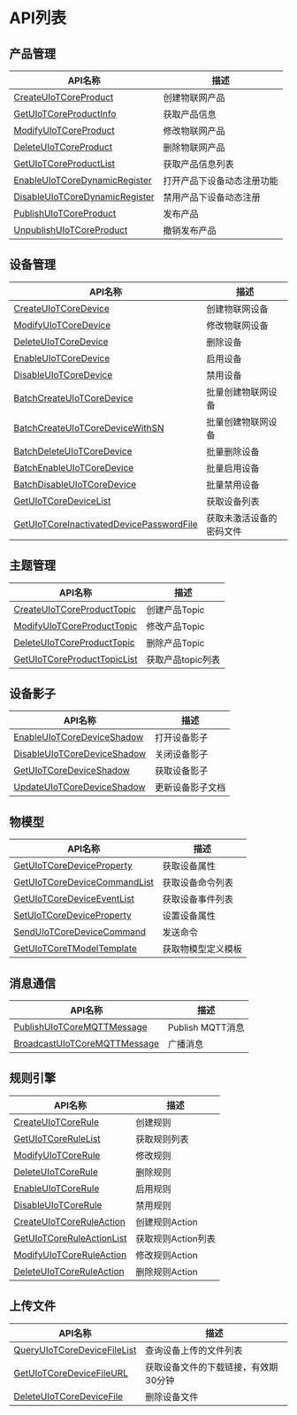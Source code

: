 # API列表

## 产品管理

|API名称 | 描述|
|---|---|
|[CreateUIoTCoreProduct](/iot/uiot-core/api_guide/productmgmtapi#CreateUIoTCoreProduct) | 创建物联网产品|
|[GetUIoTCoreProductInfo](/iot/uiot-core/api_guide/productmgmtapi#GetUIoTCoreProductInfo) | 获取产品信息|
|[ModifyUIoTCoreProduct](/iot/uiot-core/api_guide/productmgmtapi#ModifyUIoTCoreProduct) | 修改物联网产品|
|[DeleteUIoTCoreProduct](/iot/uiot-core/api_guide/productmgmtapi#DeleteUIoTCoreProduct) | 删除物联网产品|
|[GetUIoTCoreProductList](/iot/uiot-core/api_guide/productmgmtapi#GetUIoTCoreProductList) | 获取产品信息列表|
|[EnableUIoTCoreDynamicRegister](/iot/uiot-core/api_guide/productmgmtapi#EnableUIoTCoreDynamicRegister) | 打开产品下设备动态注册功能|
|[DisableUIoTCoreDynamicRegister](/iot/uiot-core/api_guide/productmgmtapi#DisableUIoTCoreDynamicRegister) | 禁用产品下设备动态注册|
|[PublishUIoTCoreProduct](/iot/uiot-core/api_guide/productmgmtapi#PublishUIoTCoreProduct) | 发布产品|
|[UnpublishUIoTCoreProduct](/iot/uiot-core/api_guide/productmgmtapi#UnpublishUIoTCoreProduct) | 撤销发布产品|



## 设备管理
|API名称 | 描述|
|---|---|
|[CreateUIoTCoreDevice](/iot/uiot-core/api_guide/devicemgmtapi#CreateUIoTCoreDevice) | 创建物联网设备|
|[ModifyUIoTCoreDevice](/iot/uiot-core/api_guide/devicemgmtapi#ModifyUIoTCoreDevice) | 修改物联网设备|
|[DeleteUIoTCoreDevice](/iot/uiot-core/api_guide/devicemgmtapi#DeleteUIoTCoreDevice) | 删除设备|
|[EnableUIoTCoreDevice](/iot/uiot-core/api_guide/devicemgmtapi#EnableUIoTCoreDevice) | 启用设备|
|[DisableUIoTCoreDevice](/iot/uiot-core/api_guide/devicemgmtapi#DisableUIoTCoreDevice) | 禁用设备|
|[BatchCreateUIoTCoreDevice](/iot/uiot-core/api_guide/devicemgmtapi#BatchCreateUIoTCoreDevice) | 批量创建物联网设备|
|[BatchCreateUIoTCoreDeviceWithSN](/iot/uiot-core/api_guide/devicemgmtapi#BatchCreateUIoTCoreDeviceWithSN) | 批量创建物联网设备|
|[BatchDeleteUIoTCoreDevice](/iot/uiot-core/api_guide/devicemgmtapi#BatchDeleteUIoTCoreDevice) | 批量删除设备|
|[BatchEnableUIoTCoreDevice](/iot/uiot-core/api_guide/devicemgmtapi#BatchEnableUIoTCoreDevice) | 批量启用设备|
|[BatchDisableUIoTCoreDevice](/iot/uiot-core/api_guide/devicemgmtapi#BatchDisableUIoTCoreDevice) | 批量禁用设备|
|[GetUIoTCoreDeviceList](/iot/uiot-core/api_guide/devicemgmtapi#GetUIoTCoreDeviceList) | 获取设备列表|
|[GetUIoTCoreInactivatedDevicePasswordFile](/iot/uiot-core/api_guide/devicemgmtapi#GetUIoTCoreInactivatedDevicePasswordFile) | 获取未激活设备的密码文件|


## 主题管理

|API名称 | 描述|
|---|---|
|[CreateUIoTCoreProductTopic](/iot/uiot-core/api_guide/topicmgmt#CreateUIoTCoreProductTopic) | 创建产品Topic|
|[ModifyUIoTCoreProductTopic](/iot/uiot-core/api_guide/topicmgmt#ModifyUIoTCoreProductTopic) | 修改产品Topic|
|[DeleteUIoTCoreProductTopic](/iot/uiot-core/api_guide/topicmgmt#DeleteUIoTCoreProductTopic) | 删除产品Topic|
|[GetUIoTCoreProductTopicList](/iot/uiot-core/api_guide/topicmgmt#GetUIoTCoreProductTopicList) | 获取产品topic列表|


## 设备影子

|API名称 | 描述|
|---|---|
|[EnableUIoTCoreDeviceShadow](/iot/uiot-core/api_guide/deviceshadowmgmtapi#EnableUIoTCoreDeviceShadow) | 打开设备影子|
|[DisableUIoTCoreDeviceShadow](/iot/uiot-core/api_guide/deviceshadowmgmtapi#DisableUIoTCoreDeviceShadow) | 关闭设备影子|
|[GetUIoTCoreDeviceShadow](/iot/uiot-core/api_guide/deviceshadowmgmtapi#GetUIoTCoreDeviceShadow) | 获取设备影子|
|[UpdateUIoTCoreDeviceShadow](/iot/uiot-core/api_guide/deviceshadowmgmtapi#UpdateUIoTCoreDeviceShadow) | 更新设备影子文档|


## 物模型

|API名称 | 描述|
|---|---|
|[GetUIoTCoreDeviceProperty](/iot/uiot-core/api_guide/tingmodemgmtapi#GetUIoTCoreDeviceProperty) | 获取设备属性|
|[GetUIoTCoreDeviceCommandList](/iot/uiot-core/api_guide/tingmodemgmtapi#GetUIoTCoreDeviceCommandList) | 获取设备命令列表|
|[GetUIoTCoreDeviceEventList](/iot/uiot-core/api_guide/tingmodemgmtapi#GetUIoTCoreDeviceEventList) | 获取设备事件列表|
|[SetUIoTCoreDeviceProperty](/iot/uiot-core/api_guide/tingmodemgmtapi#SetUIoTCoreDeviceProperty) | 设置设备属性|
|[SendUIoTCoreDeviceCommand](/iot/uiot-core/api_guide/tingmodemgmtapi#SendUIoTCoreDeviceCommand) | 发送命令|
|[GetUIoTCoreTModelTemplate](/iot/uiot-core/api_guide/tingmodemgmtapi#GetUIoTCoreTModelTemplate) | 获取物模型定义模板|


## 消息通信

|API名称 | 描述|
|---|---|
|[PublishUIoTCoreMQTTMessage](/iot/uiot-core/api_guide/messagemgmtapi#PublishUIoTCoreMQTTMessage) | Publish MQTT消息|
|[BroadcastUIoTCoreMQTTMessage](/iot/uiot-core/api_guide/messagemgmtapi#BroadcastUIoTCoreMQTTMessage) | 广播消息|

## 规则引擎

|API名称 | 描述|
|---|---|
|[CreateUIoTCoreRule](/iot/uiot-core/api_guide/ruleeneinmgmt#CreateUIoTCoreRule) | 创建规则|
|[GetUIoTCoreRuleList](/iot/uiot-core/api_guide/ruleeneinmgmt#GetUIoTCoreRuleList) | 获取规则列表|
|[ModifyUIoTCoreRule](/iot/uiot-core/api_guide/ruleeneinmgmt#ModifyUIoTCoreRule) | 修改规则|
|[DeleteUIoTCoreRule](/iot/uiot-core/api_guide/ruleeneinmgmt#DeleteUIoTCoreRule) | 删除规则|
|[EnableUIoTCoreRule](/iot/uiot-core/api_guide/ruleeneinmgmt#EnableUIoTCoreRule) | 启用规则|
|[DisableUIoTCoreRule](/iot/uiot-core/api_guide/ruleeneinmgmt#DisableUIoTCoreRule) | 禁用规则|
|[CreateUIoTCoreRuleAction](/iot/uiot-core/api_guide/ruleeneinmgmt#CreateUIoTCoreRuleAction) | 创建规则Action|
|[GetUIoTCoreRuleActionList](/iot/uiot-core/api_guide/ruleeneinmgmt#GetUIoTCoreRuleActionList) | 获取规则Action列表|
|[ModifyUIoTCoreRuleAction](/iot/uiot-core/api_guide/ruleeneinmgmt#ModifyUIoTCoreRuleAction) | 修改规则Action|
|[DeleteUIoTCoreRuleAction](/iot/uiot-core/api_guide/ruleeneinmgmt#DeleteUIoTCoreRuleAction) | 删除规则Action|


## 上传文件

|API名称 | 描述|
|---|---|
|[QueryUIoTCoreDeviceFileList](/iot/uiot-core/api_guide/uploadfile#QueryUIoTCoreDeviceFileList) | 查询设备上传的文件列表|
|[GetUIoTCoreDeviceFileURL](/iot/uiot-core/api_guide/uploadfile#GetUIoTCoreDeviceFileURL) | 获取设备文件的下载链接，有效期30分钟|
|[DeleteUIoTCoreDeviceFile](/iot/uiot-core/api_guide/uploadfile#DeleteUIoTCoreDeviceFile) | 删除设备文件|

